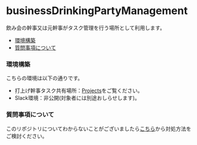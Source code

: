 # businessDrinkingPartyManagement
飲み会の幹事又は元幹事がタスク管理を行う場所として利用します。

- [環境構築](#環境構築)
- [質問事項について](#質問事項について)

### 環境構築
こちらの環境は以下の通りです。
- 打上げ幹事タスク共有場所：[Projects](../../projects)をご覧ください。
- Slack環境：非公開(対象者には別途おしらせします)。

### 質問事項について
このリポジトリについてわからないことがございましたら[こちら](../../wiki)から対処方法をご検討ください。

